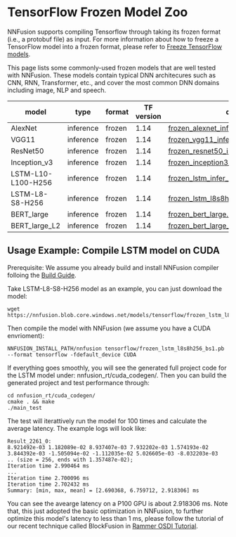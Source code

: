 # TensorFlow Frozen Model Zoo

NNFusion supports compiling Tensorflow through taking its frozen format (i.e., a protobuf file) as input. For more information about how to freeze a TensorFlow model into a frozen format, please refer to [Freeze TensorFlow models](nnf_tf_freezer/README.md).

This page lists some commonly-used frozen models that are well tested with NNFusion. These models contain typical DNN architecures such as CNN, RNN, Transformer, etc., and cover the most common DNN domains including image, NLP and speech.


| model        | type        | format | TF version | download link |
| -----------  | ----------- | -------| ---------  | ------------- |              
| AlexNet      | inference   | frozen | 1.14 | [frozen_alexnet_infer_batch_1.const_folded.pb](https://nnfusion.blob.core.windows.net/models/tensorflow/frozen_alexnet_infer_batch_1.const_folded.pb)  |
| VGG11        | inference   | frozen | 1.14 | [frozen_vgg11_infer_batch_1.const_folded.pb](https://nnfusion.blob.core.windows.net/models/tensorflow/frozen_vgg11_infer_batch_1.const_folded.pb)    |
| ResNet50     | inference   | frozen | 1.14 | [frozen_resnet50_infer_batch_1.const_folded.pb](https://nnfusion.blob.core.windows.net/models/tensorflow/frozen_resnet50_infer_batch_1.const_folded.pb) |
| Inception_v3 | inference   | frozen | 1.14 | [frozen_inception3_infer_batch_1.const_folded.pb](https://nnfusion.blob.core.windows.net/models/tensorflow/frozen_inception3_infer_batch_1.const_folded.pb)
| LSTM-L10-L100-H256 | inference   | frozen | 1.14 | [frozen_lstm_infer_batch_1.const_folded.pb](https://nnfusion.blob.core.windows.net/models/tensorflow/frozen_lstm_infer_batch_1.const_folded.pb)
| LSTM-L8-S8-H256 | inference | frozen | 1.14 | [frozen_lstm_l8s8h256_bs1.pb](https://nnfusion.blob.core.windows.net/models/tensorflow/frozen_lstm_l8s8h256_bs1.pb) | 
| BERT_large | inference | frozen | 1.14 | [frozen_bert_large.const_folded.pb](https://nnfusion.blob.core.windows.net/models/tensorflow/frozen_bert_large.const_folded.pb) | 
| BERT_large_L2 | inference | frozen | 1.14 | [frozen_bert_large_layer_2.const_folded.pb](https://nnfusion.blob.core.windows.net/models/tensorflow/frozen_bert_large_layer_2.const_folded.pb) | 

## Usage Example: Compile LSTM model on CUDA

Prerequisite: We assume you already build and install NNFusion compiler folloing the [Build Guide](https://github.com/microsoft/nnfusion/wiki/Build-Guide).

Take LSTM-L8-S8-H256 model as an example, you can just download the model:

```
wget https://nnfusion.blob.core.windows.net/models/tensorflow/frozen_lstm_l8s8h256_bs1.pb
```

Then compile the model with NNFusion (we assume you have a CUDA envrioment):
```
NNFUSION_INSTALL_PATH/nnfusion tensorflow/frozen_lstm_l8s8h256_bs1.pb --format tensorflow -fdefault_device CUDA
```

If everything goes smoothly, you will see the generated full project code for the LSTM model under: nnfusion_rt/cuda_codegen/. 
Then you can build the generated project and test performance through:
```
cd nnfusion_rt/cuda_codegen/
cmake . && make
./main_test
```
The test will iterattively run the model for 100 times and calculate the average latency. The example logs will look like:
```
Result_2261_0: 
8.921492e-03 1.182089e-02 8.937407e-03 7.932202e-03 1.574193e-02 3.844392e-03 -1.505094e-02 -1.112035e-02 5.026605e-03 -8.032203e-03  .. (size = 256, ends with 1.357487e-02);
Iteration time 2.990464 ms
...
Iteration time 2.700096 ms
Iteration time 2.702432 ms
Summary: [min, max, mean] = [2.690368, 6.759712, 2.918306] ms
```
You can see the avearge latency on a P100 GPU is about 2.918306 ms. Note that, this just adopted the basic optimization in NNFusion, to further optimize this model's latency to less than 1 ms, please follow the tutorial of our recent technique called BlockFusion in [Rammer OSDI Tutorial](https://github.com/microsoft/nnfusion/blob/osdi20_artifact/artifacts/get_started_tutorial/README_GET_STARTED.md).


